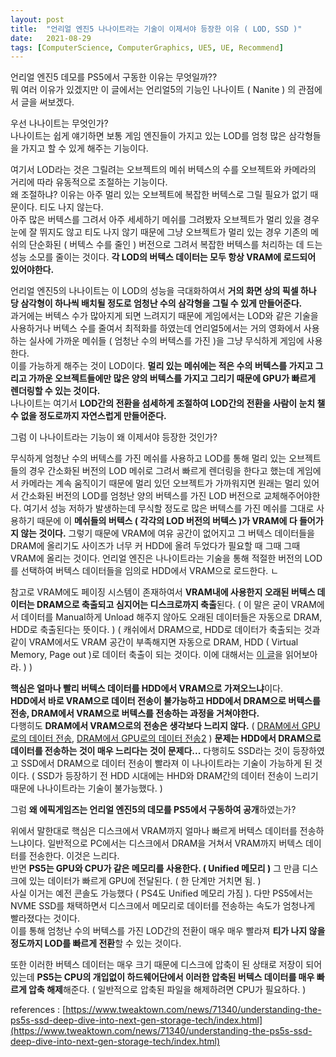 ```yaml
---
layout: post
title:  "언리얼 엔진5 나나이트라는 기술이 이제서야 등장한 이유 ( LOD, SSD )"
date:   2021-08-29
tags: [ComputerScience, ComputerGraphics, UE5, UE, Recommend]
---
```


언리얼 엔진5 데모를 PS5에서 구동한 이유는 무엇일까??      
뭐 여러 이유가 있겠지만 이 글에서는 언리얼5의 기능인 나나이트 ( Nanite ) 의 관점에서 글을 써보겠다.       

우선 나나이트는 무엇인가?     
나나이트는 쉽게 얘기하면 보통 게임 엔진들이 가지고 있는 LOD를 엄청 많은 삼각형들을 가지고 할 수 있게 해주는 기능이다.        

여기서 LOD라는 것은 그릴려는 오브젝트의 메쉬 버텍스의 수를 오브젝트와 카메라의 거리에 따라 유동적으로 조절하는 기능이다.    
왜 조절하냐? 이유는 아주 멀리 있는 오브젝트에 복잡한 버텍스로 그릴 필요가 없기 때문이다. 티도 나지 않는다.         
아주 많은 버텍스를 그려서 아주 세세하기 메쉬를 그려봤자 오브젝트가 멀리 있을 경우 눈에 잘 뛰지도 않고 티도 나지 않기 때문에 그냥 오브젝트가 멀리 있는 경우 기존의 메쉬의 단순화된 ( 버텍스 수를 줄인 ) 버전으로 그려서 복잡한 버텍스를 처리하는 데 드는 성능 소모를 줄이는 것이다. **각 LOD의 버텍스 데이터는 모두 항상 VRAM에 로드되어 있어야한다.**                                            

언리얼 엔진5의 나나이트는 이 LOD의 성능을 극대화하여서 **거의 화면 상의 픽셀 하나 당 삼각형이 하나씩 배치될 정도로 엄청난 수의 삼각형을 그릴 수 있게 만들어준다.**           
과거에는 버텍스 수가 많아지게 되면 느려지기 때문에 게임에서는 LOD와 같은 기술을 사용하거나 버텍스 수를 줄여서 최적화를 하였는데 언리얼5에서는 거의 영화에서 사용하는 실사에 가까운 메쉬들 ( 엄청난 수의 버텍스를 가진 )을 그냥 무식하게 게임에 사용한다.      
이를 가능하게 해주는 것이 LOD이다. **멀리 있는 메쉬에는 적은 수의 버텍스를 가지고 그리고 가까운 오브젝트들에만 많은 양의 버텍스를 가지고 그리기 때문에 GPU가 빠르게 렌더링할 수 있는 것이다.**             
나나이트는 여기서 **LOD간의 전환을 섬세하게 조절하여 LOD간의 전환을 사람이 눈치 챌 수 없을 정도로까지 자연스럽게 만들어준다.**       

그럼 이 나나이트라는 기능이 왜 이제서야 등장한 것인가?           

무식하게 엄청난 수의 버텍스를 가진 메쉬를 사용하고 LOD를 통해 멀리 있는 오브젝트들의 경우 간소화된 버전의 LOD 메쉬로 그려서 빠르게 렌더링을 한다고 했는데 게임에서 카메라는 계속 움직이기 때문에 멀리 있던 오브젝트가 가까워지면 원래는 멀리 있어서 간소화된 버전의 LOD를 엄청난 양의 버텍스를 가진 LOD 버전으로 교체해주어야한다. 여기서 성능 저하가 발생하는데 무식할 정도로 많은 버텍스를 가진 메쉬를 그대로 사용하기 때문에 이 **메쉬들의 버텍스 ( 각각의 LOD 버전의 버텍스 )가 VRAM에 다 들어가지 않는 것이다.** 그렇기 때문에 VRAM에 여유 공간이 없어지고 그 버텍스 데이터들을 DRAM에 올리기도 사이즈가 너무 커 HDD에 올려 두었다가 필요할 때 그때 그때 VRAM에 올리는 것이다. 언리얼 엔진은 나나이트라는 기술을 통해 적절한 버전의 LOD를 선택하여 버텍스 데이터들을 임의로 HDD에서 VRAM으로 로드한다.            ㄴ

참고로 VRAM에도 페이징 시스템이 존재하여서 **VRAM내에 사용한지 오래된 버텍스 데이터는 DRAM으로 축출되고 심지어는 디스크로까지 축출**된다. ( 이 말은 굳이 VRAM에서 데이터를 Manual하게 Unload 해주지 않아도 오래된 데이터들은 자동으로 DRAM, HDD로 축출된다는 뜻이다. ) ( 캐쉬에서 DRAM으로, HDD로 데이터가 축출되는 것과 같이 VRAM에서도 VRAM 공간이 부족해지면 자동으로 DRAM, HDD ( Virtual Memory, Page out )로 데이터 축출이 되는 것이다. 이에 대해서는 [이 글](https://docs.microsoft.com/en-us/windows/win32/direct3d9/managing-resources)을 읽어보아라. ) )            

**핵심은 얼마나 빨리 버텍스 데이터를 HDD에서 VRAM으로 가져오느냐**이다.          
**HDD에서 바로 VRAM으로 데이터 전송이 불가능하고 HDD에서 DRAM으로 버텍스를 전송, DRAM에서 VRAM으로 버텍스를 전송하는 과정을 거쳐야한다.**        
다행히도 **DRAM에서 VRAM으로의 전송은 생각보다 느리지 않다.** ( [DRAM에서 GPU로의 데이터 전송](https://sungjjinkang.github.io/gpu_access_to_dram), [DRAM에서 GPU로의 데이터 전송2](https://sungjjinkang.github.io/from_dram_to_gpu) ) **문제는 HDD에서 DRAM으로 데이터를 전송하는 것이 매우 느리다는 것이 문제다...** 다행히도 SSD라는 것이 등장하였고 SSD에서 DRAM으로 데이터 전송이 빨라져 이 나나이트라는 기술이 가능하게 된 것이다. ( SSD가 등장하기 전 HDD 시대에는 HHD와 DRAM간의 데이터 전송이 느리기 때문에 나나이트라는 기술이 불가능했다. )           

그럼 **왜 에픽게임즈는 언리얼 엔진5의 데모를 PS5에서 구동하여 공개**하였는가?    

위에서 말한대로 핵심은 디스크에서 VRAM까지 얼마나 빠르게 버텍스 데이터를 전송하느냐이다. 일반적으로 PC에서는 디스크에서 DRAM을 거쳐서 VRAM까지 버텍스 데이터를 전송한다. 이것은 느리다.            
반면 **PS5는 GPU와 CPU가 같은 메모리를 사용한다. ( Unified 메모리 )** 그 만큼 디스크에 있는 데이터가 빠르게 GPU에 전달된다. ( 한 단계만 거치면 됨. )         
사실 이거는 예전 콘솔도 가능했다 ( PS4도 Unified 메모리 가짐 ). 다만 PS5에서는 NVME SSD를 채택하면서 디스크에서 메모리로 데이터를 전송하는 속도가 엄청나게 빨라졌다는 것이다.          
이를 통해 엄청난 수의 버텍스를 가진 LOD간의 전환이 매우 매우 빨라져 **티가 나지 않을 정도까지 LOD를 빠르게 전환**할 수 있는 것이다.           

또한 이러한 버텍스 데이터는 매우 크기 때문에 디스크에 압축이 된 상태로 저장이 되어 있는데 **PS5는 CPU의 개입없이 하드웨어단에서 이러한 압축된 버텍스 데이터를 매우 빠르게 압축 해제**해준다. ( 일반적으로 압축된 파일을 해제하려면 CPU가 필요하다. )          

references : [https://www.tweaktown.com/news/71340/understanding-the-ps5s-ssd-deep-dive-into-next-gen-storage-tech/index.html](https://www.tweaktown.com/news/71340/understanding-the-ps5s-ssd-deep-dive-into-next-gen-storage-tech/index.html)



